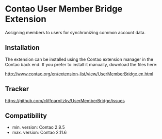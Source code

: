 Contao User Member Bridge Extension
===================================

Assigning members to users for synchronizing common account data.


Installation
------------

The extension can be installed using the Contao extension manager in the Contao
back end. If you prefer to install it manually, download the files here:

http://www.contao.org/en/extension-list/view/UserMemberBridge.en.html


Tracker
-------

https://github.com/cliffparnitzky/UserMemberBridge/issues


Compatibility
-------------

- min. version: Contao 2.9.5
- max. version: Contao 2.11.6